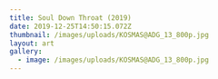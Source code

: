 ```yaml
---
title: Soul Down Throat (2019)
date: 2019-12-25T14:50:15.072Z
thumbnail: /images/uploads/KOSMAS@ADG_13_800p.jpg
layout: art
gallery:
  - image: /images/uploads/KOSMAS@ADG_13_800p.jpg
---
```


